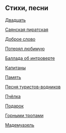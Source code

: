 ﻿---
layout: main
---

## Стихи, песни

[Двадцать](twenty.md)

[Саянская пиратская](sayan-pirate-song.md)

[Доброе слово](good-word.md)

[Потерял любимую](lost-loved.md)

[Баллада об интроверте](ballad-about-introvert.md)

[Капитаны](capitans.md)

[Память](memory.md)

[Песня туристов-водников](song-of-water-tourists.md)

[Пчёлка](little-bee.md)

[Подарок](present.md)

[Горными тропами](walking-a-mountain-path.md)

[Мадемуазель](mademoiselle.md)
